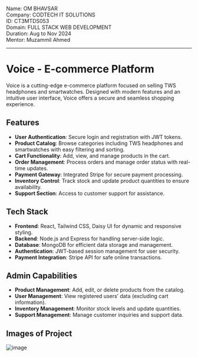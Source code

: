Name: OM BHAVSAR <Br/>
Company: CODTECH IT SOLUTIONS  <Br/>
ID: CT3MTDS053  <Br/>
Domain: FULL STACK WEB DEVELOPMENT  <Br/>
Duration: Aug to Nov 2024  <Br/>
Mentor: Muzammil Ahmed  <Br/>

---

# Voice - E-commerce Platform

Voice is a cutting-edge e-commerce platform focused on selling TWS headphones and smartwatches. Designed with modern features and an intuitive user interface, Voice offers a secure and seamless shopping experience. 

## Features

- **User Authentication**: Secure login and registration with JWT tokens.
- **Product Catalog**: Browse categories including TWS headphones and smartwatches with easy filtering and sorting.
- **Cart Functionality**: Add, view, and manage products in the cart.
- **Order Management**: Process orders and manage order status with real-time updates.
- **Payment Gateway**: Integrated Stripe for secure payment processing.
- **Inventory Control**: Track stock and update product quantities to ensure availability.
- **Support Section**: Access to customer support for assistance.

## Tech Stack

- **Frontend**: React, Tailwind CSS, Daisy UI for dynamic and responsive styling.
- **Backend**: Node.js and Express for handling server-side logic.
- **Database**: MongoDB for efficient data storage and management.
- **Authentication**: JWT-based session management for user security.
- **Payment Integration**: Stripe API for safe online transactions.


## Admin Capabilities

- **Product Management**: Add, edit, or delete products from the catalog.
- **User Management**: View registered users’ data (excluding cart information).
- **Inventory Management**: Monitor stock levels and update quantities.
- **Support Management**: Manage customer inquiries and support data.

## Images of Project

![image](https://github.com/user-attachments/assets/47713089-3399-44d0-b0b3-870940d76995)

